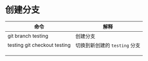 # 创建分支

| 命令                          | 解释                          |
| ----------------------------- | ----------------------------- |
| git branch testing            | 创建分支                      |
| testing  git checkout testing | 切换到新创建的 `testing` 分支 |
|                               |                               |
|                               |                               |
|                               |                               |



